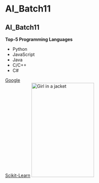 # AI_Batch11
## AI_Batch11
**Top-5 Programming Languages**
- Python
- JavaScript
- Java
- C/C++
- C#

[Google](https://www.google.co.in/)
<br>
[Scikit-Learn](https://scikit-learn.org/stable/)
<img src="https://www.pngfind.com/pngs/m/62-626208_python-logo-png-transparent-background-python-logo-png.png" alt="Girl in a jacket" width="200" height="300">
